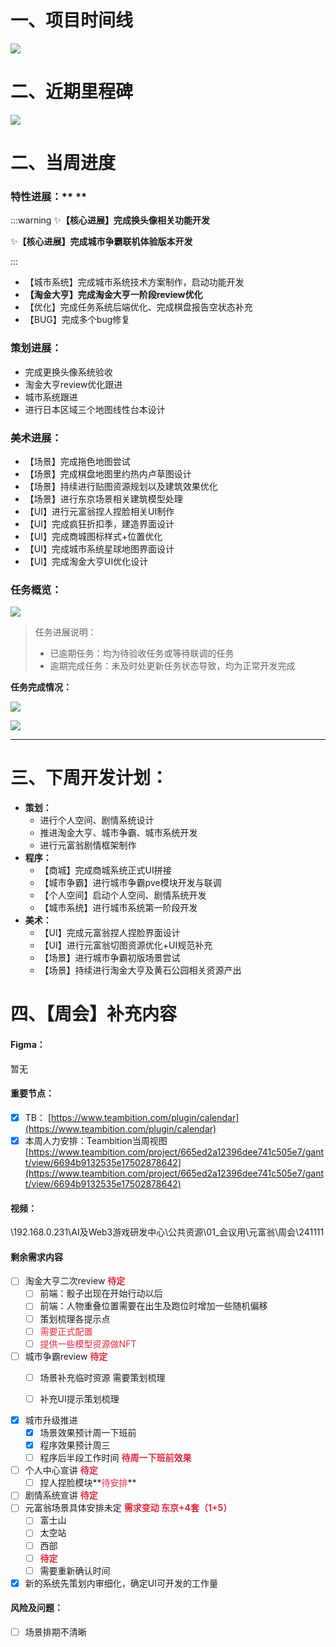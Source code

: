 # 一、项目时间线
![](https://cdn.nlark.com/yuque/0/2024/png/12926950/1728733474128-8e6e56b9-eff3-4b7a-adc8-ff37c76b769c.png)

# 二、近期里程碑
![](https://cdn.nlark.com/yuque/0/2024/png/12926950/1731141614155-d8526dfa-80c1-4f43-912f-4f09fdf148a8.png)

# 二、当周进度
### 特性进展：** **
:::warning
✨**【核心进展】完成换头像相关功能开发**

✨**【核心进展】完成城市争霸联机体验版本开发**

:::

+ 【城市系统】完成城市系统技术方案制作，启动功能开发
+ **【淘金大亨】完成淘金大亨一阶段review优化**
+ 【优化】完成任务系统后端优化、完成棋盘报告空状态补充
+ 【BUG】完成多个bug修复

### 策划进展：
+ 完成更换头像系统验收
+ 淘金大亨review优化跟进
+ 城市系统跟进
+ 进行日本区域三个地图线性台本设计

### 美术进展：
+ 【场景】完成拖色地图尝试
+ 【场景】完成棋盘地图里约热内卢草图设计
+ 【场景】持续进行贴图资源规划以及建筑效果优化
+ 【场景】进行东京场景相关建筑模型处理
+ 【UI】进行元富翁捏人捏脸相关UI制作
+ 【UI】完成疯狂折扣季，建造界面设计
+ 【UI】完成商城图标样式+位置优化
+ 【UI】完成城市系统星球地图界面设计
+ 【UI】完成淘金大亨UI优化设计

### 任务概览：
![](https://cdn.nlark.com/yuque/0/2024/png/12926950/1731140920278-53c2ffe2-6492-4d2f-9b43-ca7fcbd2fe77.png)

> 任务进展说明：
>
> + 已逾期任务：均为待验收任务或等待联调的任务
> + 逾期完成任务：未及时处更新任务状态导致，均为正常开发完成
>

**任务完成情况：**

![](https://cdn.nlark.com/yuque/0/2024/png/12926950/1731140926192-f5457c14-8d6d-466c-8824-d535ffc8442a.png)

![](https://cdn.nlark.com/yuque/0/2024/png/12926950/1731140933377-245e5b9f-d9ca-4fc4-ba97-552294b75844.png)



---

# 三、下周开发计划：
+ **策划：**
    - 进行个人空间、剧情系统设计
    - 推进淘金大亨、城市争霸、城市系统开发
    - 进行元富翁剧情框架制作
+ **程序：**
    - 【商城】完成商城系统正式UI拼接
    - 【城市争霸】进行城市争霸pve模块开发与联调
    - 【个人空间】启动个人空间、剧情系统开发
    - 【城市系统】进行城市系统第一阶段开发
+ **美术：**
    - 【UI】完成元富翁捏人捏脸界面设计
    - 【UI】进行元富翁切图资源优化+UI规范补充
    - 【场景】进行城市争霸初版场景尝试 
    - 【场景】持续进行淘金大亨及黄石公园相关资源产出

# 四、【周会】补充内容
#### Figma：
暂无

#### 重要节点：
- [x] TB： [https://www.teambition.com/plugin/calendar](https://www.teambition.com/plugin/calendar)
- [x] 本周人力安排：Teambition当周视图 [https://www.teambition.com/project/665ed2a12396dee741c505e7/gantt/view/6694b9132535e17502878642](https://www.teambition.com/project/665ed2a12396dee741c505e7/gantt/view/6694b9132535e17502878642)

#### 视频：
\\192.168.0.231\AI及Web3游戏研发中心\公共资源\01_会议用\元富翁\周会\241111

#### 剩余需求内容
- [ ] 淘金大亨二次review  **<font style="color:#DF2A3F;">待定</font>**
    - [ ] 前端：骰子出现在开始行动以后
    - [ ] 前端：人物重叠位置需要在出生及跑位时增加一些随机偏移
    - [ ] 策划梳理各提示点
    - [ ] <font style="color:#DF2A3F;">需要正式配置 </font>
    - [ ] <font style="color:#DF2A3F;">提供一些模型资源做NFT</font>
- [ ] 城市争霸review  **<font style="color:#DF2A3F;">待定</font>**
    - [ ] 场景补充临时资源 需要策划梳理
    - [ ] 补充UI提示策划梳理 



- [x] 城市升级推进 
    - [x] 场景效果预计周一下班前
    - [x] 程序效果预计周三 
    - [ ] 程序后半段工作时间 **<font style="color:#DF2A3F;">待周一下班前效果</font>**
- [ ] 个人中心宣讲 **<font style="color:#DF2A3F;">待定</font>**
    - [ ] 捏人捏脸模块**<font style="color:#DF2A3F;">待安排</font>**
- [ ] 剧情系统宣讲 **<font style="color:#DF2A3F;">待定</font>**
- [ ] 元富翁场景具体安排未定 **<font style="color:#DF2A3F;">需求变动 东京+4套（1+5）</font>**
    - [ ] 富士山
    - [ ] 太空站
    - [ ] 西部
    - [ ] **<font style="color:#DF2A3F;">待定</font>**
    - [ ] 需要重新确认时间
- [x] 新的系统先策划内审细化，确定UI可开发的工作量

#### 风险及问题：
- [ ] 场景排期不清晰

